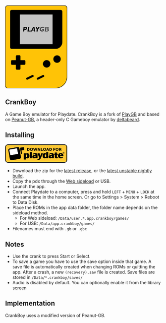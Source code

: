<p>
<img src="assets/playgb-logo-2x.png?raw=true" width="200">
</p>

## CrankBoy

A Game Boy emulator for Playdate. CrankBoy is a fork of [PlayGB](https://github.com/risolvipro/PlayGB)
and based on [Peanut-GB](https://github.com/deltabeard/Peanut-GB), a header-only C Gameboy emulator by
[deltabeard](https://github.com/deltabeard).

## Installing

<a href="https://github.com/CrankBoyHQ/crankboy-app/releases/latest"><img src="assets/playdate-badge-download.png?raw=true" width="200"></a>

- Download the zip for the [latest release](https://github.com/CrankBoyHQ/crankboy-app/releases/latest),
  or the [latest unstable nightly build](https://github.com/CrankBoyHQ/crankboy-app/actions/workflows/nightly.yml).
- Copy the pdx through the [Web sideload](https://play.date/account/sideload/) or USB.
- Launch the app.
- Connect Playdate to a computer, press and hold `LEFT` + `MENU` + `LOCK` at the same time in the home
  screen. Or go to Settings > System > Reboot to Data Disk.
- Place the ROMs in the app data folder, the folder name depends on the sideload method.
  - For Web sideload: `/Data/user.*.app.crankboy/games/`
  - For USB: `/Data/app.crankboy/games/`
- Filenames must end with `.gb` or `.gbc`

## Notes

- Use the crank to press Start or Select.
- To save a game you have to use the save option inside that game. A save file is automatically
  created when changing ROMs or quitting the app. After a crash, a new `(recovery).sav` file is
  created. Save files are stored in `/Data/*.crankboy/saves/`
- Audio is disabled by default. You can optionally enable it from the library screen

## Implementation

CrankBoy uses a modified version of Peanut-GB.
